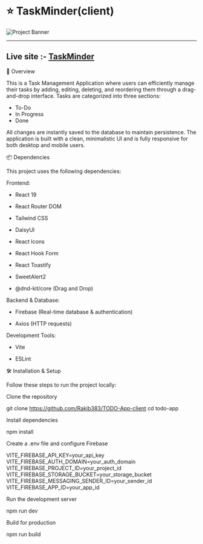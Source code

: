 
# :star: TaskMinder(client)

![Project Banner](https://i.ibb.co/bMs04H0n/taskminder.png)

---

## Live site :- [TaskMinder](https://todo-app-690ac.web.app/)
🚀 Overview

This is a Task Management Application where users can efficiently manage their tasks by adding, editing, deleting, and reordering them through a drag-and-drop interface. Tasks are categorized into three sections:

- To-Do
- In Progress
- Done

All changes are instantly saved to the database to maintain persistence. The application is built with a clean, minimalistic UI and is fully responsive for both desktop and mobile users.

📦 Dependencies

This project uses the following dependencies:

Frontend:

- React 19

- React Router DOM

- Tailwind CSS

- DaisyUI

- React Icons

- React Hook Form

- React Toastify

- SweetAlert2

- @dnd-kit/core (Drag and Drop)

Backend & Database:

- Firebase (Real-time database & authentication)

- Axios (HTTP requests)

Development Tools:

- Vite

- ESLint

🛠️ Installation & Setup

Follow these steps to run the project locally:

Clone the repository

git clone https://github.com/Rakib383/TODO-App-client
cd todo-app

Install dependencies

npm install

Create a .env file and configure Firebase

VITE_FIREBASE_API_KEY=your_api_key
VITE_FIREBASE_AUTH_DOMAIN=your_auth_domain
VITE_FIREBASE_PROJECT_ID=your_project_id
VITE_FIREBASE_STORAGE_BUCKET=your_storage_bucket
VITE_FIREBASE_MESSAGING_SENDER_ID=your_sender_id
VITE_FIREBASE_APP_ID=your_app_id

Run the development server

npm run dev

Build for production

npm run build

